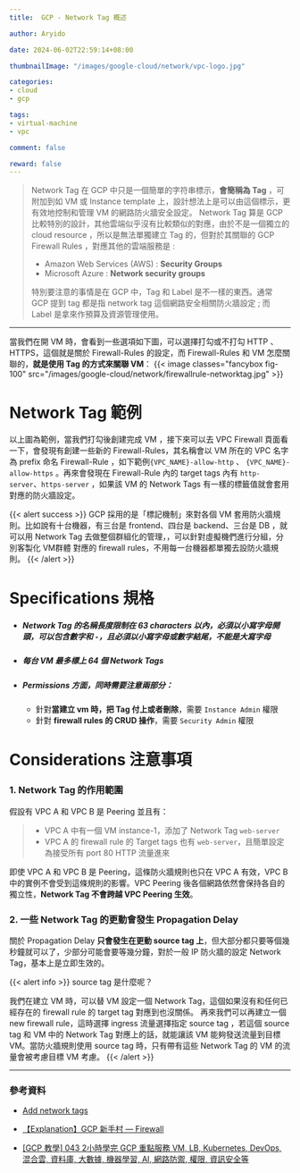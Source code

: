 ```yaml
---
title:  GCP - Network Tag 概述

author: Aryido

date: 2024-06-02T22:59:14+08:00

thumbnailImage: "/images/google-cloud/network/vpc-logo.jpg"

categories:
- cloud
- gcp

tags:
- virtual-machine
- vpc

comment: false

reward: false
---
```

<!--BODY-->
> Network Tag 在 GCP 中只是一個簡單的字符串標示，**會簡稱為 Tag** ，可附加到如 VM 或 Instance template 上，設計想法上是可以由這個標示，更有效地控制和管理 VM 的網路防火牆安全設定。 Network Tag 算是 GCP 比較特別的設計，其他雲端似乎沒有比較類似的對應，由於不是一個獨立的 cloud resource ，所以是無法單獨建立 Tag 的，但對於其關聯的 GCP Firewall Rules ，對應其他的雲端服務是 :
> - Amazon Web Services (AWS) :  **Security Groups**
> - Microsoft Azure : **Network security groups**
> 
> 特別要注意的事情是在 GCP 中，Tag 和 Label 是不一樣的東西。通常 GCP 提到 tag 都是指 network tag 這個網路安全相關防火牆設定 ; 而 Label 是拿來作預算及資源管理使用。
<!--more-->

---

當我們在開 VM 時，會看到一些選項如下圖，可以選擇打勾或不打勾 HTTP 、 HTTPS，這個就是關於 Firewall-Rules 的設定，而 Firewall-Rules 和 VM 怎麼關聯的，**就是使用 Tag 的方式來關聯 VM**：
{{< image classes="fancybox fig-100" src="/images/google-cloud/network/firewallrule-networktag.jpg" >}}

# Network Tag 範例
以上圖為範例，當我們打勾後創建完成 VM ，接下來可以去 VPC Firewall 頁面看一下，會發現有創建一些新的 Firewall-Rules，其名稱會以 VM 所在的 VPC 名字為 prefix 命名 Firewall-Rule ，如下範例`{VPC_NAME}-allow-http` 、 `{VPC_NAME}-allow-https` 。再來會發現在 Firewall-Rule 內的 target tags 內有 `http-server`、`https-server` ，如果該 VM 的 Network Tags 有一樣的標籤值就會套用對應的防火牆設定。

{{< alert success >}}
GCP 採用的是「標記機制」來對各個 VM 套用防火牆規則。比如說有十台機器，有三台是 frontend、四台是 backend、三台是 DB ，就可以用 Network Tag 去做整個群組化的管理，，可以針對虛擬機們進行分組，分別客製化 VM群體 對應的 firewall rules，不用每一台機器都單獨去設防火牆規則。
{{< /alert >}}

# Specifications 規格

- ##### Network Tag 的名稱長度限制在 63 characters 以內，必須以**小寫字母開頭**，可以包含數字和 `-`，且必須以**小寫字母或數字結尾**，不能是大寫字母

- ##### 每台 VM 最多標上 64 個 Network Tags

- ##### Permissions 方面，同時需要注意兩部分：
    - 針對**當建立 vm 時，把 Tag 付上或者刪除**，需要 `Instance Admin` 權限
    - 針對 **firewall rules 的 CRUD 操作**，需要 `Security Admin` 權限


# Considerations 注意事項

### 1. Network Tag 的作用範圍
假設有 VPC A 和 VPC B 是 Peering 並且有：

> - VPC A 中有一個 VM instance-1，添加了 Network Tag `web-server`
> - VPC A 的 firewall rule 的 Target tags 也有 `web-server`，且簡單設定為接受所有 port 80 HTTP 流量進來

即使 VPC A 和 VPC B 是 Peering，這條防火牆規則也只在 VPC A 有效，VPC B 中的實例不會受到這條規則的影響。VPC Peering 後各個網路依然會保持各自的獨立性，**Network Tag 不會跨越 VPC Peering 生效**。

### 2. 一些 Network Tag 的更動會發生 Propagation Delay
關於 Propagation Delay **只會發生在更動 source tag 上**，但大部分都只要等個幾秒鐘就可以了，少部分可能會要等幾分鐘，對於一般 IP 防火牆的設定 Network Tag，基本上是立即生效的。

{{< alert info >}}
source tag 是什麼呢？

我們在建立 VM 時，可以替 VM 設定一個 Network Tag，這個如果沒有和任何已經存在的 firewall rule 的 target tag 對應到也沒關係。 再來我們可以再建立一個 new firewall rule，這時選擇 ingress 流量選擇指定 source tag ，若這個 source tag 和 VM 中的 Network Tag 對應上的話，就能讓該 VM 能夠發送流量到目標 VM。當防火牆規則使用 source tag 時，只有帶有這些 Network Tag 的 VM 的流量會被考慮目標 VM 考慮。
{{< /alert >}}

---

### 參考資料

- [Add network tags](https://cloud.google.com/vpc/docs/add-remove-network-tags)

- [【Explanation】GCP 新手村 — Firewall](https://medium.com/@kellenjohn175/explanation-gcp-%E6%96%B0%E6%89%8B%E6%9D%91-firewall-39cd71353b1)


- [[GCP 教學] 043 2小時學完 GCP 重點服務 VM, LB, Kubernetes, DevOps, 混合雲, 資料庫, 大數據, 機器學習, AI, 網路防禦, 權限, 資訊安全等](https://www.youtube.com/watch?v=hQE14DX4LHQ&t=134s)